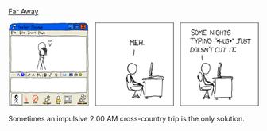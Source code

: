 [Far Away](https://xkcd.com/352)

![Far Away](./random_comic.png)

Sometimes an impulsive 2:00 AM cross-country trip is the only solution.

